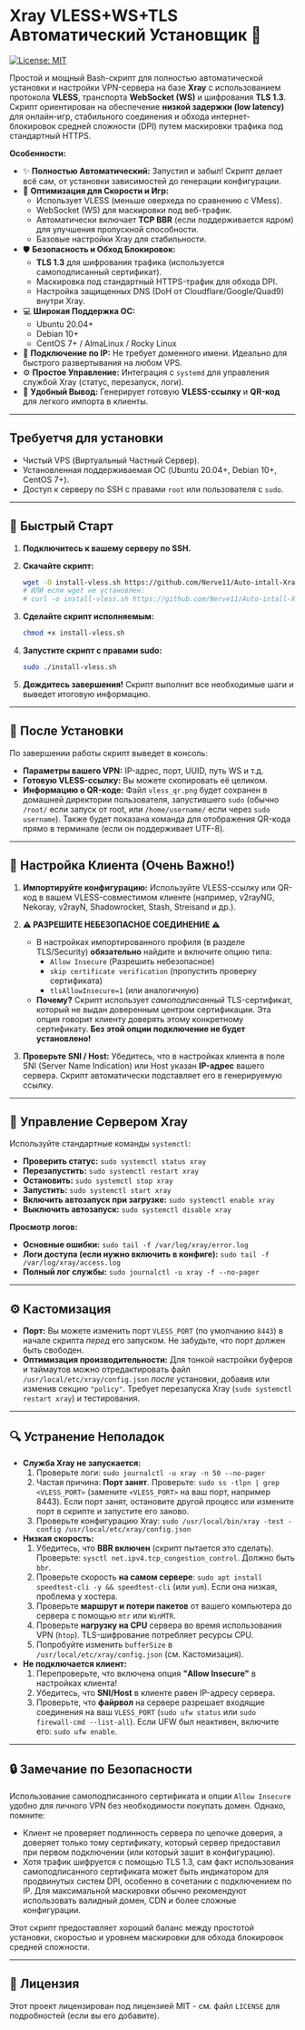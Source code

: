 # Xray VLESS+WS+TLS Автоматический Установщик 🚀

[![License: MIT](https://img.shields.io/badge/License-MIT-yellow.svg)](https://opensource.org/licenses/MIT)

Простой и мощный Bash-скрипт для полностью автоматической установки и настройки VPN-сервера на базе **Xray** с использованием протокола **VLESS**, транспорта **WebSocket (WS)** и шифрования **TLS 1.3**. Скрипт ориентирован на обеспечение **низкой задержки (low latency)** для онлайн-игр, стабильного соединения и обхода интернет-блокировок средней сложности (DPI) путем маскировки трафика под стандартный HTTPS.

**Особенности:**

*   ✨ **Полностью Автоматический:** Запустил и забыл! Скрипт делает всё сам, от установки зависимостей до генерации конфигурации.
*   🚀 **Оптимизация для Скорости и Игр:**
    *   Использует VLESS (меньше оверхеда по сравнению с VMess).
    *   WebSocket (WS) для маскировки под веб-трафик.
    *   Автоматически включает **TCP BBR** (если поддерживается ядром) для улучшения пропускной способности.
    *   Базовые настройки Xray для стабильности.
*   🛡️ **Безопасность и Обход Блокировок:**
    *   **TLS 1.3** для шифрования трафика (используется самоподписанный сертификат).
    *   Маскировка под стандартный HTTPS-трафик для обхода DPI.
    *   Настройка защищенных DNS (DoH от Cloudflare/Google/Quad9) внутри Xray.
*   💻 **Широкая Поддержка ОС:**
    *   Ubuntu 20.04+
    *   Debian 10+
    *   CentOS 7+ / AlmaLinux / Rocky Linux
*   🔑 **Подключение по IP:** Не требует доменного имени. Идеально для быстрого развертывания на любом VPS.
*   ⚙️ **Простое Управление:** Интеграция с `systemd` для управления службой Xray (статус, перезапуск, логи).
*   📱 **Удобный Вывод:** Генерирует готовую **VLESS-ссылку** и **QR-код** для легкого импорта в клиенты.

---

##  Требуетчя для установки 

*   Чистый VPS (Виртуальный Частный Сервер).
*   Установленная поддерживаемая ОС (Ubuntu 20.04+, Debian 10+, CentOS 7+).
*   Доступ к серверу по SSH с правами `root` или пользователя с `sudo`.

---

## 🚀 Быстрый Старт

1.  **Подключитесь к вашему серверу по SSH.**

2.  **Скачайте скрипт:**
    ```bash
    wget -O install-vless.sh https://github.com/Nerve11/Auto-intall-Xray-VLESS-WS-TLS/raw/refs/heads/main/install-vless.sh
    # ИЛИ если wget не установлен:
    # curl -o install-vless.sh https://github.com/Nerve11/Auto-intall-Xray-VLESS-WS-TLS/raw/refs/heads/main/install-vless.sh
    ```

3.  **Сделайте скрипт исполняемым:**
    ```bash
    chmod +x install-vless.sh
    ```

4.  **Запустите скрипт с правами sudo:**
    ```bash
    sudo ./install-vless.sh
    ```

5.  **Дождитесь завершения!** Скрипт выполнит все необходимые шаги и выведет итоговую информацию.

---

## 🎉 После Установки

По завершении работы скрипт выведет в консоль:

*   **Параметры вашего VPN:** IP-адрес, порт, UUID, путь WS и т.д.
*   **Готовую VLESS-ссылку:** Вы можете скопировать её целиком.
*   **Информацию о QR-коде:** Файл `vless_qr.png` будет сохранен в домашней директории пользователя, запустившего `sudo` (обычно `/root/` если запуск от root, или `/home/username/` если через `sudo username`). Также будет показана команда для отображения QR-кода прямо в терминале (если он поддерживает UTF-8).

---

## 📱 Настройка Клиента (Очень Важно!)

1.  **Импортируйте конфигурацию:** Используйте VLESS-ссылку или QR-код в вашем VLESS-совместимом клиенте (например, v2rayNG, Nekoray, v2rayN, Shadowrocket, Stash, Streisand и др.).

2.  **⚠️ РАЗРЕШИТЕ НЕБЕЗОПАСНОЕ СОЕДИНЕНИЕ ⚠️**
    *   В настройках импортированного профиля (в разделе TLS/Security) **обязательно** найдите и включите опцию типа:
        *   `Allow Insecure` (Разрешить небезопасное)
        *   `skip certificate verification` (пропустить проверку сертификата)
        *   `tlsAllowInsecure=1` (или аналогичную)
    *   **Почему?** Скрипт использует *самоподписанный* TLS-сертификат, который не выдан доверенным центром сертификации. Эта опция говорит клиенту доверять этому конкретному сертификату. **Без этой опции подключение не будет установлено!**

3.  **Проверьте SNI / Host:** Убедитесь, что в настройках клиента в поле SNI (Server Name Indication) или Host указан **IP-адрес** вашего сервера. Скрипт автоматически подставляет его в генерируемую ссылку.

---

## 🔧 Управление Сервером Xray

Используйте стандартные команды `systemctl`:

*   **Проверить статус:** `sudo systemctl status xray`
*   **Перезапустить:** `sudo systemctl restart xray`
*   **Остановить:** `sudo systemctl stop xray`
*   **Запустить:** `sudo systemctl start xray`
*   **Включить автозапуск при загрузке:** `sudo systemctl enable xray`
*   **Выключить автозапуск:** `sudo systemctl disable xray`

**Просмотр логов:**

*   **Основные ошибки:** `sudo tail -f /var/log/xray/error.log`
*   **Логи доступа (если нужно включить в конфиге):** `sudo tail -f /var/log/xray/access.log`
*   **Полный лог службы:** `sudo journalctl -u xray -f --no-pager`

---

## ⚙️ Кастомизация

*   **Порт:** Вы можете изменить порт `VLESS_PORT` (по умолчанию `8443`) в начале скрипта *перед* его запуском. Не забудьте, что порт должен быть свободен.
*   **Оптимизация производительности:** Для тонкой настройки буферов и таймаутов можно отредактировать файл `/usr/local/etc/xray/config.json` *после* установки, добавив или изменив секцию `"policy"`. Требует перезапуска Xray (`sudo systemctl restart xray`) и тестирования.

---

## 🔍 Устранение Неполадок

*   **Служба Xray не запускается:**
    1.  Проверьте логи: `sudo journalctl -u xray -n 50 --no-pager`
    2.  Частая причина: **Порт занят**. Проверьте: `sudo ss -tlpn | grep <VLESS_PORT>` (замените `<VLESS_PORT>` на ваш порт, например 8443). Если порт занят, остановите другой процесс или измените порт в скрипте и запустите его заново.
    3.  Проверьте конфигурацию Xray: `sudo /usr/local/bin/xray -test -config /usr/local/etc/xray/config.json`
*   **Низкая скорость:**
    1.  Убедитесь, что **BBR включен** (скрипт пытается это сделать). Проверьте: `sysctl net.ipv4.tcp_congestion_control`. Должно быть `bbr`.
    2.  Проверьте скорость **на самом сервере**: `sudo apt install speedtest-cli -y && speedtest-cli` (или `yum`). Если она низкая, проблема у хостера.
    3.  Проверьте **маршрут и потери пакетов** от вашего компьютера до сервера с помощью `mtr` или `WinMTR`.
    4.  Проверьте **нагрузку на CPU** сервера во время использования VPN (`htop`). TLS-шифрование потребляет ресурсы CPU.
    5.  Попробуйте изменить `bufferSize` в `/usr/local/etc/xray/config.json` (см. Кастомизация).
*   **Не подключается клиент:**
    1.  Перепроверьте, что включена опция **"Allow Insecure"** в настройках клиента!
    2.  Убедитесь, что **SNI/Host** в клиенте равен IP-адресу сервера.
    3.  Проверьте, что **файрвол** на сервере разрешает входящие соединения на ваш `VLESS_PORT` (`sudo ufw status` или `sudo firewall-cmd --list-all`). Если UFW был неактивен, включите его: `sudo ufw enable`.

---

## 🔒 Замечание по Безопасности

Использование самоподписанного сертификата и опции `Allow Insecure` удобно для личного VPN без необходимости покупать домен. Однако, помните:

*   Клиент не проверяет подлинность сервера по цепочке доверия, а доверяет только тому сертификату, который сервер предоставил при первом подключении (или который зашит в конфигурацию).
*   Хотя трафик шифруется с помощью TLS 1.3, сам факт использования самоподписанного сертификата может быть индикатором для продвинутых систем DPI, особенно в сочетании с подключением по IP. Для максимальной маскировки обычно рекомендуют использовать валидный домен, CDN и более сложные конфигурации.

Этот скрипт предоставляет хороший баланс между простотой установки, скоростью и уровнем маскировки для обхода блокировок средней сложности.

---

## 📜 Лицензия

Этот проект лицензирован под лицензией MIT - см. файл `LICENSE` для подробностей (если вы его добавите).
